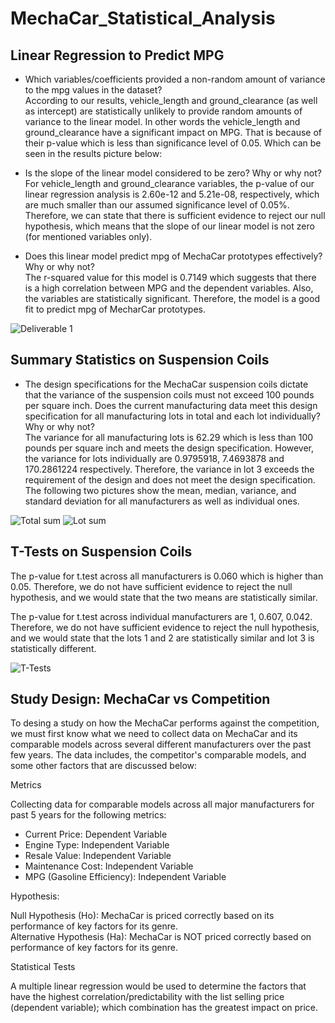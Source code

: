 # MechaCar_Statistical_Analysis
## Linear Regression to Predict MPG

- Which variables/coefficients provided a non-random amount of variance to the mpg values in the dataset?  
According to our results, vehicle_length and ground_clearance (as well as intercept) are statistically unlikely to provide random amounts of variance to the linear model. In other words the vehicle_length and ground_clearance have a significant impact on MPG. That is because of their p-value which is less than significance level of 0.05. Which can be seen in the results picture below: 

- Is the slope of the linear model considered to be zero? Why or why not?  
For vehicle_length and ground_clearance variables, the p-value of our linear regression analysis is 2.60e-12 and 5.21e-08, respectively, which are much smaller than our assumed significance level of 0.05%. Therefore, we can state that there is sufficient evidence to reject our null hypothesis, which means that the slope of our linear model is not zero (for mentioned variables only). 
- Does this linear model predict mpg of MechaCar prototypes effectively? Why or why not?  
The r-squared value for this model is 0.7149 which suggests that there is a high correlation between MPG and the dependent variables. Also, the variables are statistically significant. Therefore, the model is a good fit to predict mpg of MecharCar prototypes.  

![Deliverable 1](https://user-images.githubusercontent.com/89143725/145334647-3bb5a90c-a57c-4cdc-b28c-25b0e0129f97.png)

## Summary Statistics on Suspension Coils  
- The design specifications for the MechaCar suspension coils dictate that the variance of the suspension coils must not exceed 100 pounds per square inch. Does the current manufacturing data meet this design specification for all manufacturing lots in total and each lot individually? Why or why not?  
The variance for all manufacturing lots is 62.29 which is less than 100 pounds per square inch and meets the design specification. However, the variance for lots individually are 0.9795918, 7.4693878 and 170.2861224 respectively. Therefore, the variance in lot 3 exceeds the requirement of the design and does not meet the design specification. The following two pictures show the mean, median, variance, and standard deviation for all manufacturers as well as individual ones.  

![Total sum](https://user-images.githubusercontent.com/89143725/145334782-f5309a88-3c3c-4779-8f18-9b62263a2f29.png)
![Lot sum](https://user-images.githubusercontent.com/89143725/145334785-4c1c8a4b-d8e3-4e7d-8900-0c0acb06579d.png)

## T-Tests on Suspension Coils

The p-value for t.test across all manufacturers is 0.060 which is higher than 0.05. Therefore, we do not have sufficient evidence to reject the null hypothesis, and we would state that the two means are statistically similar.   


The p-value for t.test across individual manufacturers are 1, 0.607, 0.042. Therefore, we do not have sufficient evidence to reject the null hypothesis, and we would state that the lots 1 and 2 are statistically similar and lot 3 is statistically different.  

![T-Tests ](https://user-images.githubusercontent.com/89143725/145334857-2548db8e-7497-4e06-af80-4ddf614dcff8.png)

## Study Design: MechaCar vs Competition
To desing a study on how the MechaCar performs against the competition, we must first know what we need to collect data on MechaCar and its comparable models across several different manufacturers over the past few years. The data includes, the competitor's comparable models, and some other factors that are discussed below:

Metrics  

Collecting data for comparable models across all major manufacturers for past 5 years for the following metrics:
  
- Current Price: Dependent Variable
- Engine Type: Independent Variable
- Resale Value: Independent Variable
- Maintenance Cost: Independent Variable
- MPG (Gasoline Efficiency): Independent Variable

Hypothesis:  

Null Hypothesis (Ho): MechaCar is priced correctly based on its performance of key factors for its genre.  
Alternative Hypothesis (Ha): MechaCar is NOT priced correctly based on performance of key factors for its genre.  

Statistical Tests  

A multiple linear regression would be used to determine the factors that have the highest correlation/predictability with the list selling price (dependent variable); which combination has the greatest impact on price.
